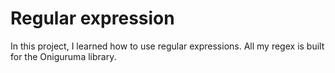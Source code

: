 # Regular expression

In this project, I learned how to use regular expressions. All my regex is built for the Oniguruma library.
